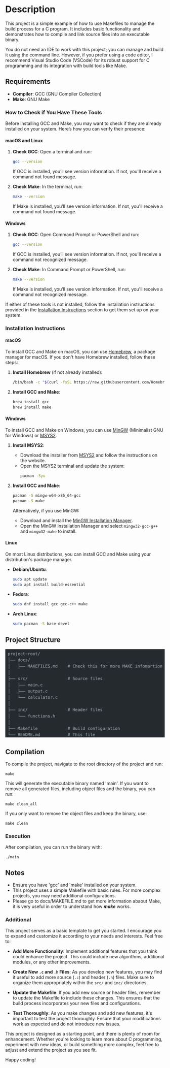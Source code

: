 # Description

This project is a simple example of how to use Makefiles to manage the build process for a C program. It includes basic functionality and demonstrates how to compile and link source files into an executable binary.

You do not need an IDE to work with this project; you can manage and build it using the command line. However, if you prefer using a code editor, I recommend Visual Studio Code (VSCode) for its robust support for C programming and its integration with build tools like Make.

## Requirements

* **Compiler**: GCC (GNU Compiler Collection)
* **Make**: GNU Make

### How to Check if You Have These Tools

Before installing GCC and Make, you may want to check if they are already installed on your system. Here’s how you can verify their presence:

#### macOS and Linux

1. **Check GCC**:
    Open a terminal and run:
    ```sh
    gcc --version
    ```
    If GCC is installed, you’ll see version information. If not, you'll receive a command not found message.

2. **Check Make**:
    In the terminal, run:
    ```sh
    make --version
    ```
    If Make is installed, you’ll see version information. If not, you'll receive a command not found message.

#### Windows

1. **Check GCC**:
    Open Command Prompt or PowerShell and run:
    ```sh
    gcc --version
    ```
    If GCC is installed, you’ll see version information. If not, you'll receive a command not recognized message.

2. **Check Make**:
    In Command Prompt or PowerShell, run:
    ```sh
    make --version
    ```
    If Make is installed, you’ll see version information. If not, you'll receive a command not recognized message.

If either of these tools is not installed, follow the installation instructions provided in the [Installation Instructions](#installation-instructions) section to get them set up on your system.

### Installation Instructions

#### macOS

To install GCC and Make on macOS, you can use [Homebrew](https://brew.sh/), a package manager for macOS. If you don't have Homebrew installed, follow these steps:

1. **Install Homebrew** (if not already installed):
    ```sh
    /bin/bash -c "$(curl -fsSL https://raw.githubusercontent.com/Homebrew/install/HEAD/install.sh)"
    ```

2. **Install GCC and Make**:
    ```sh
    brew install gcc
    brew install make
    ```

#### Windows

To install GCC and Make on Windows, you can use [MinGW](https://www.mingw-w64.org/) (Minimalist GNU for Windows) or [MSYS2](https://www.msys2.org/).

1. **Install MSYS2**:
    - Download the installer from [MSYS2](https://www.msys2.org/) and follow the instructions on the website.
    - Open the MSYS2 terminal and update the system:
      ```sh
      pacman -Syu
      ```

2. **Install GCC and Make**:
    ```sh
    pacman -S mingw-w64-x86_64-gcc
    pacman -S make
    ```

   Alternatively, if you use MinGW:
    - Download and install the [MinGW Installation Manager](http://mingw.org/wiki/Getting_Started).
    - Open the MinGW Installation Manager and select `mingw32-gcc-g++` and `mingw32-make` to install.

#### Linux

On most Linux distributions, you can install GCC and Make using your distribution's package manager.

- **Debian/Ubuntu**:
    ```sh
    sudo apt update
    sudo apt install build-essential
    ```

- **Fedora**:
    ```sh
    sudo dnf install gcc gcc-c++ make
    ```

- **Arch Linux**:
    ```sh
    sudo pacman -S base-devel
    ```

## Project Structure

![Project Structure](docs/project_strucure.png)

## Compilation

To compile the project, navigate to the root directory of the project and run:

    make

This will generate the executable binary named 'main'. If you want to remove all generated files, including object files and the binary, you can run:

    make clean_all

If you only want to remove the object files and keep the binary, use:

    make clean

### Execution

After compilation, you can run the binary with:

    ./main

## Notes

* Ensure you have 'gcc' and 'make' installed on your system.
* This project uses a simple Makefile with basic rules. For more complex projects, you may need additional configurations.
* Please go to docs/MAKEFILE.md to get more information abaout Make, it is very useful in order to understand how ***make*** works.

### Additional

This project serves as a basic template to get you started. I encourage you to expand and customize it according to your needs and interests. Feel free to:

- **Add More Functionality**: Implement additional features that you think could enhance the project. This could include new algorithms, additional modules, or any other improvements.
  
- **Create New `.c` and `.h` Files**: As you develop new features, you may find it useful to add more source (`.c`) and header (`.h`) files. Make sure to organize them appropriately within the `src/` and `inc/` directories.

- **Update the Makefile**: If you add new source or header files, remember to update the Makefile to include these changes. This ensures that the build process incorporates your new files and configurations.

- **Test Thoroughly**: As you make changes and add new features, it's important to test the project thoroughly. Ensure that your modifications work as expected and do not introduce new issues.

This project is designed as a starting point, and there is plenty of room for enhancement. Whether you're looking to learn more about C programming, experiment with new ideas, or build something more complex, feel free to adjust and extend the project as you see fit.

Happy coding!
